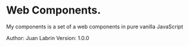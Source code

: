 <h1>Web Components.</h1>
<p>My components is a set of a web components in pure vanilla JavaScript</p>
Author: Juan Labrin
Version: 1.0.0
